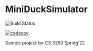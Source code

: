 # MiniDuckSimulator 

![Build Status](https://github.com/CS3250/ducksci/actions/workflows/build.yml/badge.svg)

[![codecov](https://codecov.io/gh/CS3250/ducksci/branch/main/graph/badge.svg?token=07XV1K2LYZ)](https://codecov.io/gh/CS3250/ducksci)

Sample project for CS 3250 Spring'22
